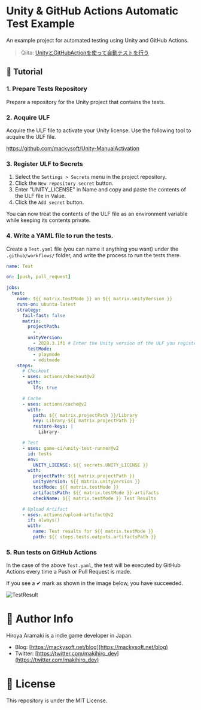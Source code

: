 ﻿# Unity & GitHub Actions Automatic Test Example

An example project for automated testing using Unity and GitHub Actions.

> Qiita: [UnityとGitHubActionを使って自動テストを行う](https://qiita.com/makihiro_dev/private/fda3fa840f5311d2b3d5)

## 🔰 Tutorial

### 1. Prepare Tests Repository

Prepare a repository for the Unity project that contains the tests.

### 2. Acquire ULF

Acquire the ULF file to activate your Unity license.
Use the following tool to acquire the ULF file.

https://github.com/mackysoft/Unity-ManualActivation

### 3. Register ULF to Secrets

1. Select the `Settings > Secrets` menu in the project repository.
2. Click the `New repository secret` button.
3. Enter "UNITY_LICENSE" in Name and copy and paste the contents of the ULF file in Value.
4. Click the `Add secret` button.

You can now treat the contents of the ULF file as an environment variable while keeping its contents private.

### 4. Write a YAML file to run the tests.

Create a `Test.yaml` file (you can name it anything you want) under the `.github/workflows/` folder, and write the process to run the tests there.

```yaml:Test.yaml
name: Test

on: [push, pull_request]

jobs:
  test:
    name: ${{ matrix.testMode }} on ${{ matrix.unityVersion }}
    runs-on: ubuntu-latest
    strategy:
      fail-fast: false
      matrix:
        projectPath:
          - .
        unityVersion:
          - 2020.3.1f1 # Enter the Unity version of the ULF you registered in Secrets.
        testMode:
          - playmode
          - editmode
    steps:
      # Checkout
      - uses: actions/checkout@v2
        with:
          lfs: true

      # Cache
      - uses: actions/cache@v2
        with:
          path: ${{ matrix.projectPath }}/Library
          key: Library-${{ matrix.projectPath }}
          restore-keys: |
            Library-

      # Test
      - uses: game-ci/unity-test-runner@v2
        id: tests
        env:
          UNITY_LICENSE: ${{ secrets.UNITY_LICENSE }}
        with:
          projectPath: ${{ matrix.projectPath }}
          unityVersion: ${{ matrix.unityVersion }}
          testMode: ${{ matrix.testMode }}
          artifactsPath: ${{ matrix.testMode }}-artifacts
          checkName: ${{ matrix.testMode }} Test Results

      # Upload Artifact
      - uses: actions/upload-artifact@v2
        if: always()
        with:
          name: Test results for ${{ matrix.testMode }}
          path: ${{ steps.tests.outputs.artifactsPath }}
```

### 5. Run tests on GitHub Actions

In the case of the above `Test.yaml`, the test will be executed by GitHub Actions every time a Push or Pull Request is made.

If you see a ✔ mark as shown in the image below, you have succeeded.

![TestResult](https://user-images.githubusercontent.com/13536348/114280859-3f139b00-9a76-11eb-9299-72cdfe1b45ea.jpg)


#  📔 Author Info

Hiroya Aramaki is a indie game developer in Japan.

- Blog: [https://mackysoft.net/blog](https://mackysoft.net/blog)
- Twitter: [https://twitter.com/makihiro_dev](https://twitter.com/makihiro_dev)


#  📜 License

This repository is under the MIT License.
